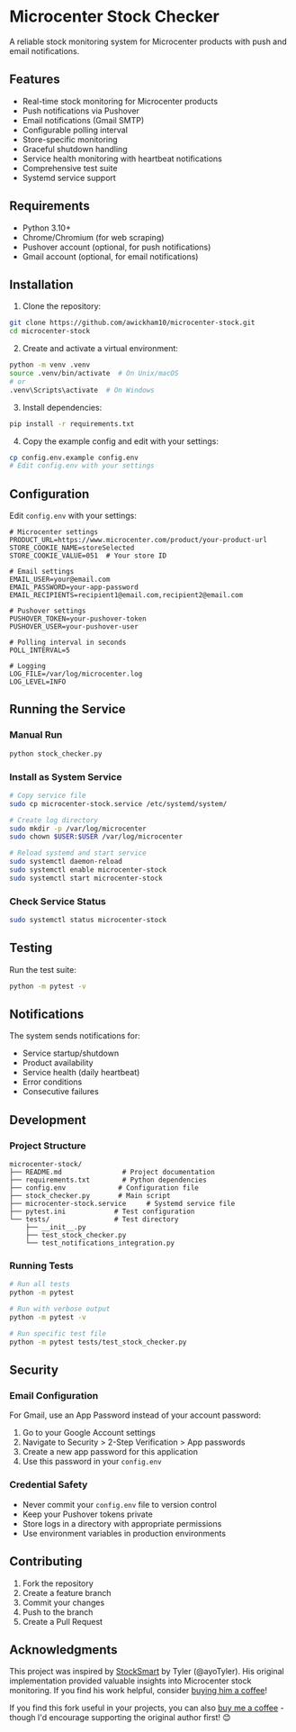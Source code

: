 # Microcenter Stock Checker

A reliable stock monitoring system for Microcenter products with push and email notifications.

## Features

- Real-time stock monitoring for Microcenter products
- Push notifications via Pushover
- Email notifications (Gmail SMTP)
- Configurable polling interval
- Store-specific monitoring
- Graceful shutdown handling
- Service health monitoring with heartbeat notifications
- Comprehensive test suite
- Systemd service support

## Requirements

- Python 3.10+
- Chrome/Chromium (for web scraping)
- Pushover account (optional, for push notifications)
- Gmail account (optional, for email notifications)

## Installation

1. Clone the repository:
```bash
git clone https://github.com/awickham10/microcenter-stock.git
cd microcenter-stock
```

2. Create and activate a virtual environment:
```bash
python -m venv .venv
source .venv/bin/activate  # On Unix/macOS
# or
.venv\Scripts\activate  # On Windows
```

3. Install dependencies:
```bash
pip install -r requirements.txt
```

4. Copy the example config and edit with your settings:
```bash
cp config.env.example config.env
# Edit config.env with your settings
```

## Configuration

Edit `config.env` with your settings:

```env
# Microcenter settings
PRODUCT_URL=https://www.microcenter.com/product/your-product-url
STORE_COOKIE_NAME=storeSelected
STORE_COOKIE_VALUE=051  # Your store ID

# Email settings
EMAIL_USER=your@email.com
EMAIL_PASSWORD=your-app-password
EMAIL_RECIPIENTS=recipient1@email.com,recipient2@email.com

# Pushover settings
PUSHOVER_TOKEN=your-pushover-token
PUSHOVER_USER=your-pushover-user

# Polling interval in seconds
POLL_INTERVAL=5

# Logging
LOG_FILE=/var/log/microcenter.log
LOG_LEVEL=INFO
```

## Running the Service

### Manual Run

```bash
python stock_checker.py
```

### Install as System Service

```bash
# Copy service file
sudo cp microcenter-stock.service /etc/systemd/system/

# Create log directory
sudo mkdir -p /var/log/microcenter
sudo chown $USER:$USER /var/log/microcenter

# Reload systemd and start service
sudo systemctl daemon-reload
sudo systemctl enable microcenter-stock
sudo systemctl start microcenter-stock
```

### Check Service Status

```bash
sudo systemctl status microcenter-stock
```

## Testing

Run the test suite:

```bash
python -m pytest -v
```

## Notifications

The system sends notifications for:
- Service startup/shutdown
- Product availability
- Service health (daily heartbeat)
- Error conditions
- Consecutive failures

## Development

### Project Structure

```
microcenter-stock/
├── README.md               # Project documentation
├── requirements.txt        # Python dependencies
├── config.env             # Configuration file
├── stock_checker.py       # Main script
├── microcenter-stock.service     # Systemd service file
├── pytest.ini            # Test configuration
└── tests/                # Test directory
    ├── __init__.py
    ├── test_stock_checker.py
    └── test_notifications_integration.py
```

### Running Tests

```bash
# Run all tests
python -m pytest

# Run with verbose output
python -m pytest -v

# Run specific test file
python -m pytest tests/test_stock_checker.py
```

## Security

### Email Configuration
For Gmail, use an App Password instead of your account password:
1. Go to your Google Account settings
2. Navigate to Security > 2-Step Verification > App passwords
3. Create a new app password for this application
4. Use this password in your `config.env`

### Credential Safety
- Never commit your `config.env` file to version control
- Keep your Pushover tokens private
- Store logs in a directory with appropriate permissions
- Use environment variables in production environments

## Contributing

1. Fork the repository
2. Create a feature branch
3. Commit your changes
4. Push to the branch
5. Create a Pull Request

## Acknowledgments

This project was inspired by [StockSmart](https://github.com/ayoTyler/StockSmart) by Tyler (@ayoTyler). His original implementation provided valuable insights into Microcenter stock monitoring. If you find his work helpful, consider [buying him a coffee](https://buymeacoffee.com/ayotyler)!

If you find this fork useful in your projects, you can also [buy me a coffee](https://buymeacoffee.com/awickham10) - though I'd encourage supporting the original author first! 😊
